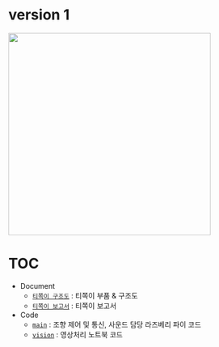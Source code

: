 # version 1
<img src="https://github.com/siorTeam/T-Rex/assets/115550749/aba3c4ef-b688-4dca-97bd-72dbbdae2217" width="400">

# TOC

- Document
  - [`티쪽이 구조도`](v1/src/structure.md) : 티쪽이 부품 & 구조도
  - [`티쪽이 보고서`](v1/src/report.pdf) : 티쪽이 보고서
- Code
  - [`main`](v1/code/main.py) : 조향 제어 및 통신, 사운드 담당 라즈베리 파이 코드
  - [`vision`](v1/code/vision.py) : 영상처리 노트북 코드
